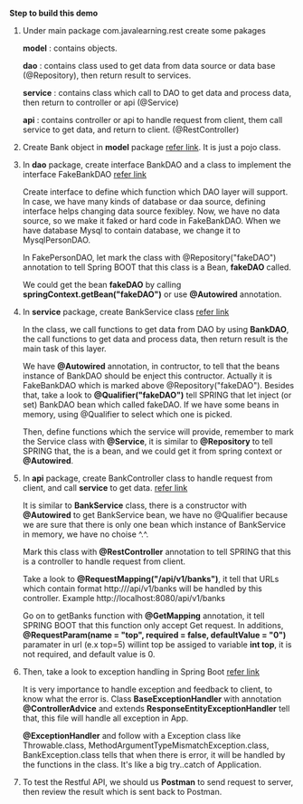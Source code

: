 **Step to build this demo**

1. Under main package com.javalearning.rest create some pakages

    **model** : contains objects.
    
    **dao** : contains class used to get data from data source or data base (@Repository), then return result to services.
    
    **service** : contains class which call to DAO to get data and process data, then return to controller or api (@Service)
    
    **api** : contains controller or api to handle request from client, them call service to get data, and return to client. (@RestController)
    
    
2. Create Bank object in **model** package [refer link](https://github.com/colenhuttran/spring-seftstudy/blob/master/Restful_spring_boot/src/main/java/com/javalearning/rest/model/Bank.java). It is just a pojo class.

3. In **dao** package, create interface BankDAO and a class to implement the interface FakeBankDAO [refer link](https://github.com/colenhuttran/spring-seftstudy/tree/master/Restful_spring_boot/src/main/java/com/javalearning/rest/dao)

    Create interface to define which function which DAO layer will support. In case, we have many kinds of database or daa source, 
    defining interface helps changing data source fexibley. Now, we have no data source, so we make it faked or hard code in FakeBankDAO.
    When we have database Mysql to contain database, we change it to MysqlPersonDAO.
  
    In FakePersonDAO, let mark the class with @Repository("fakeDAO") annotation to tell 
    Spring BOOT that this class is a Bean, **fakeDAO**  called.
    
    We could get the bean **fakeDAO** by calling **springContext.getBean("fakeDAO")** or use **@Autowired** annotation.
    
    
4. In **service** package, create BankService class [refer link](https://github.com/colenhuttran/spring-seftstudy/tree/master/Restful_spring_boot/src/main/java/com/javalearning/rest/service)

    In the class, we call functions to get data from DAO by using **BankDAO**, the call functions to get data and process data,
    then return result is the main task of this layer.
    
    We have **@Autowired** annotation, in contructor, to tell that the beans instance of BankDAO should be enject this contructor.
    Actually it is FakeBankDAO which is marked above @Repository("fakeDAO"). Besides that, take a look to **@Qualifier("fakeDAO")** 
    tell SPRING that let inject (or set) BankDAO bean which called fakeDAO. If we have some beans in memory, using @Qualifier to select which 
    one is picked.
    
    Then, define functions which the service will provide, remember to mark the Service class with **@Service**, it is similar to **@Repository**
    to tell SPRING that, the is a bean, and we could get it from spring context or **@Autowired**.
    
5. In **api** package, create BankController class to handle request from client, and call **service** to get data. 
[refer link](https://github.com/colenhuttran/spring-seftstudy/tree/master/Restful_spring_boot/src/main/java/com/javalearning/rest/api)

    It is similar to **BankService** class, there is a constructor with **@Autowired** to get BankService bean, we have no @Qualifier 
    because we are sure that there is only one bean which instance of BankService in memory, we have no choise ^.^.
    
    Mark this class with **@RestController** annotation to tell SPRING that this is a controller to handle request from client.
    
    Take a look to **@RequestMapping("/api/v1/banks")**, it tell that URLs which contain format http://<your-web-sside>/api/v1/banks 
    will be handled by this controller. Example http://localhost:8080/api/v1/banks
    
    
    Go on to getBanks function with **@GetMapping** annotation, it tell SPRING BOOT that this function only accept Get request. In      additions, **@RequestParam(name = "top", required = false, defaultValue = "0")** paramater in url (e.x top=5) willint top be assiged to variable **int top**, it is not required, and default value is 0.
    
6. Then, take a look to exception handling in Spring Boot 
[refer link](https://github.com/colenhuttran/spring-seftstudy/tree/master/Restful_spring_boot/src/main/java/com/javalearning/rest/exception)

    It is very importance to handle exception and feedback to client, to know what the error is. Class **BaseExceptionHandler** with annotation **@ControllerAdvice** and extends **ResponseEntityExceptionHandler** tell that, this file will handle all exception in App.

   **@ExceptionHandler** and follow with a Exception class like Throwable.class, MethodArgumentTypeMismatchException.class, BankException.class tells that when there is error, it will be handled by the functions in the class. It's like a big try..catch of Application.
  
7. To test the Restful API, we should us **Postman** to send request to server, then review the result which is sent back to Postman.
  
  



    


